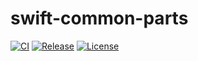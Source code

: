 # swift-common-parts

[![CI](https://github.com/Lacicu/swift-common-parts/actions/workflows/main.yml/badge.svg?branch=master)](https://github.com/Lacicu/swift-common-parts/actions/workflows/main.yml)
[![Release](https://img.shields.io/github/v/release/Lacicu/swift-common-parts)](https://github.com/Lacicu/swift-common-parts/releases/latest)
[![License](https://img.shields.io/github/license/uhooi/swift-string-transform)](https://github.com/uhooi/swift-string-transform/blob/main/LICENSE)
